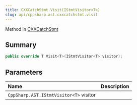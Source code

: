 ```yaml
---
title: CXXCatchStmt.Visit(IStmtVisitor<T>)
slug: api/cppsharp.ast.cxxcatchstmt.visit
---
```

Method in [CXXCatchStmt](/api/cppsharp/ast/cxxcatchstmt)

## Summary



```csharp
public override T Visit<T>(IStmtVisitor<T> visitor);
```

## Parameters

|Name|Description|
|:---|:---|
|`CppSharp.AST.IStmtVisitor<T>` visitor||

